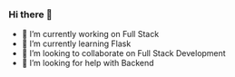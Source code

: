 ### Hi there 👋

<!--
**VenkatPantham/VenkatPantham** is a ✨ _special_ ✨ repository because its `README.md` (this file) appears on your GitHub profile.

Here are some ideas to get you started:
-->

- 🔭 I’m currently working on Full Stack
- 🌱 I’m currently learning Flask
- 👯 I’m looking to collaborate on Full Stack Development
- 🤔 I’m looking for help with Backend
<!--
- 💬 Ask me about ...
- 📫 How to reach me: ...
- 😄 Pronouns: ...
- ⚡ Fun fact: ...
-->
